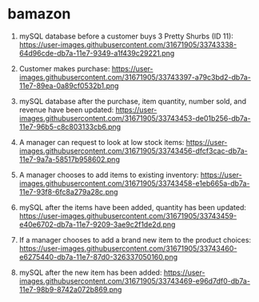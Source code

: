 # bamazon

1. mySQL database before a customer buys 3 Pretty Shurbs (ID 11): https://user-images.githubusercontent.com/31671905/33743338-64d96cde-db7a-11e7-9349-a1f439c29221.png

2. Customer makes purchase: https://user-images.githubusercontent.com/31671905/33743397-a79c3bd2-db7a-11e7-89ea-0a89cf0532b1.png

3. mySQL database after the purchase, item quantity, number sold, and revenue have been updated: https://user-images.githubusercontent.com/31671905/33743453-de01b256-db7a-11e7-96b5-c8c803133cb6.png

4. A manager can request to look at low stock items: https://user-images.githubusercontent.com/31671905/33743456-dfcf3cac-db7a-11e7-9a7a-58517b958602.png 

5. A manager chooses to add items to existing inventory: https://user-images.githubusercontent.com/31671905/33743458-e1eb665a-db7a-11e7-93f8-6fc8a279a28c.png

6. mySQL after the items have been added, quantity has been updated: https://user-images.githubusercontent.com/31671905/33743459-e40e6702-db7a-11e7-9209-3ae9c2f1de2d.png

7. If a manager chooses to add a brand new item to the product choices: https://user-images.githubusercontent.com/31671905/33743460-e6275440-db7a-11e7-87d0-326337050160.png

8. mySQL after the new item has been added: https://user-images.githubusercontent.com/31671905/33743469-e96d7df0-db7a-11e7-98b9-8742a072b869.png

